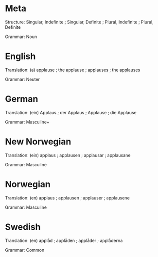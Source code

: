 Meta
====

Structure: Singular, Indefinite ; Singular, Definite ; Plural, Indefinite ; Plural, Definite

Grammar:   Noun



English
=======

Translation: (a) applause ; the applause ; applauses ; the applauses

Grammar:     Neuter



German
======

Translation: (ein) Applaus ; der Applaus ; Applause ; die Applause

Grammar:     Masculine+



New Norwegian
=============

Translation: (ein) applaus ; applausen ; applausar ; applausane

Grammar:     Masculine



Norwegian
=========

Translation: (en) applaus ; applausen ; applauser ; applausene

Grammar:     Masculine



Swedish
=======

Translation: (en) applåd ; applåden ; applåder ; applåderna

Grammar:     Common
